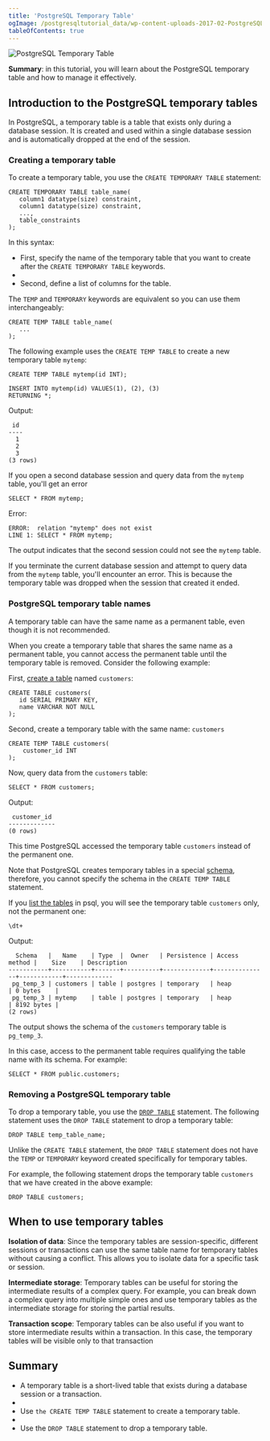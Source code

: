 ```yaml
---
title: 'PostgreSQL Temporary Table'
ogImage: /postgresqltutorial_data/wp-content-uploads-2017-02-PostgreSQL-Temporary-Table-300x254.png
tableOfContents: true
---
```



![PostgreSQL Temporary Table](/postgresqltutorial_data/wp-content-uploads-2017-02-PostgreSQL-Temporary-Table-300x254.png)





**Summary**: in this tutorial, you will learn about the PostgreSQL temporary table and how to manage it effectively.





## Introduction to the PostgreSQL temporary tables





In PostgreSQL, a temporary table is a table that exists only during a database session. It is created and used within a single database session and is automatically dropped at the end of the session.





### Creating a temporary table





To create a temporary table, you use the `CREATE TEMPORARY TABLE` statement:





```
CREATE TEMPORARY TABLE table_name(
   column1 datatype(size) constraint,
   column1 datatype(size) constraint,
   ...,
   table_constraints
);
```





In this syntax:





- First, specify the name of the temporary table that you want to create after the `CREATE TEMPORARY TABLE` keywords.
-
- Second, define a list of columns for the table.





The `TEMP` and `TEMPORARY` keywords are equivalent so you can use them interchangeably:





```
CREATE TEMP TABLE table_name(
   ...
);
```





The following example uses the `CREATE TEMP TABLE` to create a new temporary table `mytemp`:





```
CREATE TEMP TABLE mytemp(id INT);

INSERT INTO mytemp(id) VALUES(1), (2), (3)
RETURNING *;
```





Output:





```
 id
----
  1
  2
  3
(3 rows)
```





If you open a second database session and query data from the `mytemp` table, you'll get an error





```
SELECT * FROM mytemp;
```





Error:





```
ERROR:  relation "mytemp" does not exist
LINE 1: SELECT * FROM mytemp;
```





The output indicates that the second session could not see the `mytemp` table.





If you terminate the current database session and attempt to query data from the `mytemp` table, you'll encounter an error. This is because the temporary table was dropped when the session that created it ended.





### PostgreSQL temporary table names





A temporary table can have the same name as a permanent table, even though it is not recommended.





When you create a temporary table that shares the same name as a permanent table, you cannot access the permanent table until the temporary table is removed. Consider the following example:





First, [create a table](/docs/postgresql/postgresql-create-table) named `customers`:





```
CREATE TABLE customers(
   id SERIAL PRIMARY KEY,
   name VARCHAR NOT NULL
);
```





Second, create a temporary table with the same name: `customers`





```
CREATE TEMP TABLE customers(
    customer_id INT
);
```





Now, query data from the `customers` table:





```
SELECT * FROM customers;
```





Output:





```
 customer_id
-------------
(0 rows)
```





This time PostgreSQL accessed the temporary table `customers` instead of the permanent one.





Note that PostgreSQL creates temporary tables in a special [schema](https://www.postgresqltutorial.com/postgresql-administration/postgresql-schema/), therefore, you cannot specify the schema in the `CREATE TEMP TABLE` statement.





If you [list the tables](https://www.postgresqltutorial.com/postgresql-administration/postgresql-show-tables/) in psql, you will see the temporary table `customers` only, not the permanent one:





```
\dt+
```





Output:





```
  Schema   |   Name    | Type  |  Owner   | Persistence | Access method |    Size    | Description
-----------+-----------+-------+----------+-------------+---------------+------------+-------------
 pg_temp_3 | customers | table | postgres | temporary   | heap          | 0 bytes    |
 pg_temp_3 | mytemp    | table | postgres | temporary   | heap          | 8192 bytes |
(2 rows)
```





The output shows the schema of the `customers` temporary table is `pg_temp_3`.





In this case, access to the permanent table requires qualifying the table name with its schema. For example:





```
SELECT * FROM public.customers;
```





### Removing a PostgreSQL temporary table





To drop a temporary table, you use the [`DROP TABLE`](/docs/postgresql/postgresql-drop-table) statement. The following statement uses the `DROP TABLE` statement to drop a temporary table:





```
DROP TABLE temp_table_name;
```





Unlike the `CREATE TABLE` statement, the `DROP TABLE` statement does not have the `TEMP` or `TEMPORARY` keyword created specifically for temporary tables.





For example, the following statement drops the temporary table `customers` that we have created in the above example:





```
DROP TABLE customers;
```





## When to use temporary tables





**Isolation of data**: Since the temporary tables are session-specific, different sessions or transactions can use the same table name for temporary tables without causing a conflict. This allows you to isolate data for a specific task or session.





**Intermediate storage**: Temporary tables can be useful for storing the intermediate results of a complex query. For example, you can break down a complex query into multiple simple ones and use temporary tables as the intermediate storage for storing the partial results.





**Transaction scope**: Temporary tables can be also useful if you want to store intermediate results within a transaction. In this case, the temporary tables will be visible only to that transaction





## Summary





- A temporary table is a short-lived table that exists during a database session or a transaction.
-
- Use `the CREATE TEMP TABLE` statement to create a temporary table.
-
- Use the `DROP TABLE` statement to drop a temporary table.


